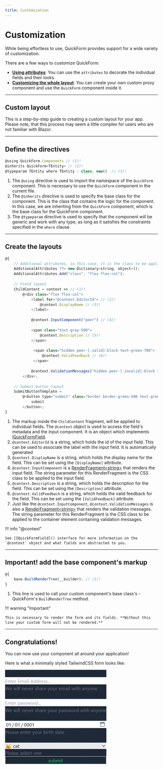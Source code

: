 ```yaml
---
title: Customization
---
```


# Customization

While being effortless to use, QuickForm provides support for a wide variety of customization.

There are a few ways to customize QuickForm:

- **[Using attributes](../attributes)**: You can use the `attributes` to decorate the individual fields and their looks.
- **[Customizing the whole layout](#custom-layout)**: You can create your own custom proxy component and use the `QuickForm` component
  inside it.

---

## Custom layout

This is a step-by-step guide to creating a custom layout for your app.
Please note, that this process may seem a little complex for users who are not familiar with Blazor.

---


## Define the directives

``` jsx title="AppForm.razor - declaring directives" linenums="1" 
@using QuickForm.Components // (1)!
@inherits QuickForm<TEntity> // (2)!
@typeparam TEntity where TEntity : class, new()  // (3)!
```

1. The `@using` directive is used to import the namespace of the `QuickForm` component.
   This is necessary to use the `QuickForm` component in the current file.
2. The `@inherits` directive is used to specify the base class for the component. This is the class that contains the logic for the
   component.
   In this case, we are inheriting from the `QuickForm` component, which is the base class for the QuickForm component.
3. The `@typeparam` directive is used to specify that the component will be generic and work with any type,
   as long as it satisfies the constraints specified in the `where` clause.

---


## Create the layouts

``` jsx title="AppForm.razor - setting parameters and field layouts" linenums="5" hl_lines="3-4 8-24 28-30"
@{
    // Additional attributes, in this case, it is the class to be applied to the form.
    AdditionalAttributes ??= new Dictionary<string, object>();
    AdditionalAttributes.Add("class", "flex flex-col");

    // Field layout
    ChildContent = context => // (1)!
        @<div class="flex flex-col">
            <label for="@context.EditorId"> // (2)!
                @context.DisplayName // (3)!
            </label>

            @context.InputComponent("peer") // (4)!

            <span class="text-gray-500">
                @context.Description // (5)!
            </span>

             <span class="hidden peer-[.valid]:block text-green-700">
                 @context.ValidFeedback // (6)!
             </span>
            
            @context.ValidationMessages("hidden peer-[.invalid]:block text-red-700") // (7)!
        </div>;
 
    // Submit button layout
    SubmitButtonTemplate =
        @<button type="submit" class="border border-green-500 text-green-500">
            submit
        </button>;
}
```

1. The markup inside the `ChildContent` fragment, will be applied to individual fields.
   The `@context` object is used to access the field's metadata and the input component. It is an object which
   implements [IQuickFormField](../api/QuickForm.Components.IQuickFormField).
2. `@context.EditorId` is a string, which holds the id of the input field. This can be used to associate the label with the input field.
   It is automatically generated
3. `@context.DisplayName` is a string, which holds the display name for the field. This can be set using the `[DisplayName]` attribute.
4. `@context.InputComponent` is a [RenderFragment&lt;string&gt;](https://blazor-university.com/templating-components-with-renderfragements/)
   that renders the input field. The string parameter for this RenderFragment is the CSS class to be applied to the input field.
5. `@context.Description` is a string, which holds the description for the field. This can be set using the `[Description]` attribute.
6. `@context.ValidFeedback` is a string, which holds the valid feedback for the field. This can be set using the `[ValidFeedback]` attribute.
7. Just like the `@context.InputComponent`, `@context.ValidationMessages` is also
   a [RenderFragment&lt;string&gt;](https://blazor-university.com/templating-components-with-renderfragements/)
   that renders the validation messages. The string parameter for this RenderFragment is the CSS class to be applied to the container
   element containing validation messages.

!!! info "@context"

    See [IQuickFormField]() interface for more information on the `@context` object and what fields are abstracted to you.

---

## **Important!** add the base component's markup

``` jsx title="AppForm.razor - parent markup rendering" linenums="37" hl_lines="2"
@{
    base.BuildRenderTree(__builder); // (1)!
}
```

1. This line is used to call your custom component's base class's - QuickForm's `BuildRenderTree` method.

!!! warning "Important"

    This is necessary to render the form and its fields. **Without this line your custom form will not be rendered.**

---


## Congratulations!

You can now use your component all around your application!

Here is what a minimally styled TailwindCSS form looks like:

![your custom form](images/customized-form.png)
